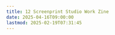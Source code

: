 ```yaml
---
title: 12 Screenprint Studio Work Zine
date: 2025-04-16T09:00:00
lastmod: 2025-02-19T07:31:45
---
```

